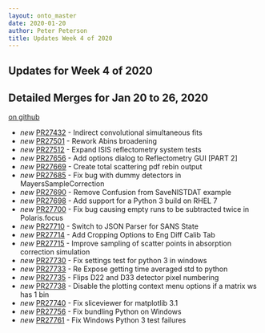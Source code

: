 ```yaml
---
layout: onto_master
date: 2020-01-20
author: Peter Peterson
title: Updates Week 4 of 2020
---
```

Updates for Week 4 of 2020
--------------------------

Detailed Merges for Jan 20 to 26, 2020
--------------------------------------
[on github](https://github.com/mantidproject/mantid/pulls?q=is%3Apr+merged%3A2020-01-21..2020-01-26)

* *new* [PR27432](https://github.com/mantidproject/mantid/pull/27432) - Indirect convolutional simultaneous fits
* *new* [PR27501](https://github.com/mantidproject/mantid/pull/27501) - Rework Abins broadening
* *new* [PR27512](https://github.com/mantidproject/mantid/pull/27512) - Expand ISIS reflectometry system tests
* *new* [PR27656](https://github.com/mantidproject/mantid/pull/27656) - Add options dialog to Reflectometry GUI [PART 2]
* *new* [PR27669](https://github.com/mantidproject/mantid/pull/27669) - Create total scattering pdf rebin output
* *new* [PR27685](https://github.com/mantidproject/mantid/pull/27685) - Fix bug with dummy detectors in MayersSampleCorrection
* *new* [PR27690](https://github.com/mantidproject/mantid/pull/27690) - Remove Confusion from SaveNISTDAT example
* *new* [PR27698](https://github.com/mantidproject/mantid/pull/27698) - Add support for a Python 3 build on RHEL 7
* *new* [PR27700](https://github.com/mantidproject/mantid/pull/27700) - Fix bug causing empty runs to be subtracted twice in Polaris.focus
* *new* [PR27710](https://github.com/mantidproject/mantid/pull/27710) - Switch to JSON Parser for SANS State
* *new* [PR27714](https://github.com/mantidproject/mantid/pull/27714) - Add Cropping Options to Eng Diff Calib Tab
* *new* [PR27715](https://github.com/mantidproject/mantid/pull/27715) - Improve sampling of scatter points in absorption correction simulation
* *new* [PR27730](https://github.com/mantidproject/mantid/pull/27730) - Fix settings test for python 3 in windows
* *new* [PR27733](https://github.com/mantidproject/mantid/pull/27733) - Re Expose getting time averaged std to python
* *new* [PR27735](https://github.com/mantidproject/mantid/pull/27735) - Flips D22 and D33 detector pixel numbering
* *new* [PR27738](https://github.com/mantidproject/mantid/pull/27738) - Disable the plotting context menu options if a matrix ws has 1 bin
* *new* [PR27740](https://github.com/mantidproject/mantid/pull/27740) - Fix sliceviewer for matplotlib 3.1
* *new* [PR27756](https://github.com/mantidproject/mantid/pull/27756) - Fix bundling Python on Windows
* *new* [PR27761](https://github.com/mantidproject/mantid/pull/27761) - Fix Windows Python 3 test failures
